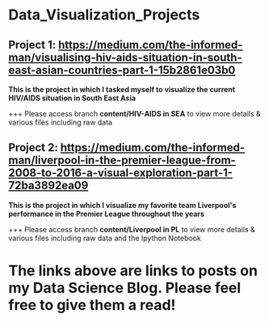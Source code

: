 # Data_Visualization_Projects

## Project 1: https://medium.com/the-informed-man/visualising-hiv-aids-situation-in-south-east-asian-countries-part-1-15b2861e03b0
  **This is the project in which I tasked myself to visualize the current HIV/AIDS situation in South East Asia**  
    
   +++ Please access branch **content/HIV-AIDS in SEA** to view more details & various files including raw data
  
## Project 2: https://medium.com/the-informed-man/liverpool-in-the-premier-league-from-2008-to-2016-a-visual-exploration-part-1-72ba3892ea09
  **This is the project in which I visualize my favorite team Liverpool's performance in the Premier League throughout the years**  
  
  +++ Please access branch **content/Liverpool in PL** to view more details & various files including raw data and the Ipython Notebook
  
  
# The links above are links to posts on my Data Science Blog. Please feel free to give them a read!
